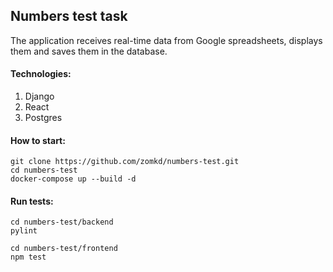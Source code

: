 ## Numbers test task

The application receives real-time data from Google spreadsheets, displays them and saves them in the database.

#### Technologies:
 1. Django 
 2. React 
 3. Postgres

#### How to start:
```
git clone https://github.com/zomkd/numbers-test.git
cd numbers-test
docker-compose up --build -d
```

#### Run tests:
```
cd numbers-test/backend
pylint

cd numbers-test/frontend
npm test
```